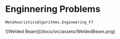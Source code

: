 # Enginnering Problems



```@docs 
MetaheuristicsAlgorithms.Engineering_F7
```

<!-- ![My Plot](assets/WeldedBeam.png) -->
![Welded Beam](<repo-root>/docs/src/assets/WeldedBeam.png)

